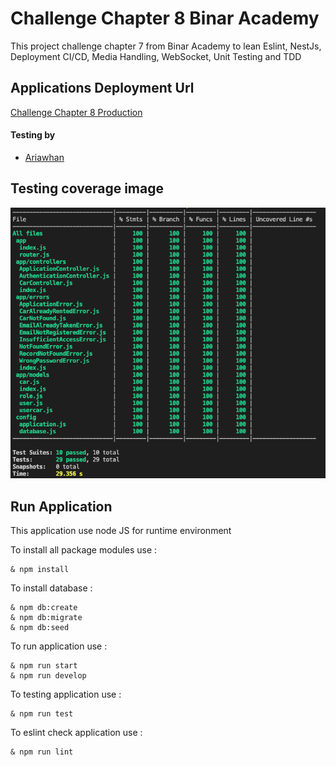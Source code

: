 # Challenge Chapter 8 Binar Academy

This project challenge chapter 7 from Binar Academy
to lean Eslint, NestJs, Deployment CI/CD, Media Handling, WebSocket, Unit Testing and TDD

## Applications Deployment Url
[Challenge Chapter 8 Production](https://challenge-ch8-ariawan-binar.herokuapp.com)

#### Testing by

- [Ariawhan](https://gitlab.com/Ariawhan)

## Testing coverage image

![Alt-Text](/docs/unit-test.png)

## Run Application

This application use node JS for runtime environment

To install all package modules use :

```
& npm install
```

To install database :

```
& npm db:create
& npm db:migrate
& npm db:seed
```

To run application use :

```
& npm run start
& npm run develop
```

To testing application use :

```
& npm run test
```

To eslint check application use :

```
& npm run lint
```
